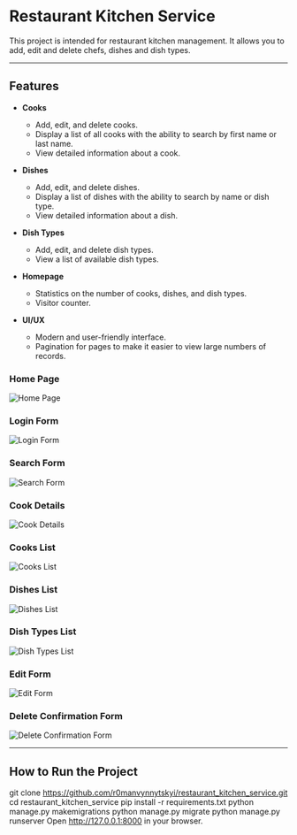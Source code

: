 # Restaurant Kitchen Service

This project is intended for restaurant kitchen management. It allows you to add, edit and delete chefs, dishes and dish types.

---
## Features

- **Cooks**
  - Add, edit, and delete cooks.
  - Display a list of all cooks with the ability to search by first name or last name.
  - View detailed information about a cook.

- **Dishes**
  - Add, edit, and delete dishes.
  - Display a list of dishes with the ability to search by name or dish type.
  - View detailed information about a dish.

- **Dish Types**
  - Add, edit, and delete dish types.
  - View a list of available dish types.

- **Homepage**
  - Statistics on the number of cooks, dishes, and dish types.
  - Visitor counter.

- **UI/UX**
  - Modern and user-friendly interface.
  - Pagination for pages to make it easier to view large numbers of records.


### Home Page
![Home Page](restaurant_kitchen_service/static/img/readme-img/home-page.png)

### Login Form
![Login Form](restaurant_kitchen_service/static/img/readme-img/login.png)

### Search Form
![Search Form](restaurant_kitchen_service/static/img/readme-img/search-form.png)

### Cook Details
![Cook Details](restaurant_kitchen_service/static/img/readme-img/cook-detail.png)

### Cooks List
![Cooks List](restaurant_kitchen_service/static/img/readme-img/cook-list.png)

### Dishes List
![Dishes List](restaurant_kitchen_service/static/img/readme-img/dish-list.png)

### Dish Types List
![Dish Types List](restaurant_kitchen_service/static/img/readme-img/dish-types-list.png)

### Edit Form
![Edit Form](restaurant_kitchen_service/static/img/readme-img/edit-form.png)

### Delete Confirmation Form
![Delete Confirmation Form](restaurant_kitchen_service/static/img/readme-img/delete_form.png)

---

## How to Run the Project

git clone https://github.com/r0manvynnytskyi/restaurant_kitchen_service.git
cd restaurant_kitchen_service
pip install -r requirements.txt
python manage.py makemigrations
python manage.py migrate
python manage.py runserver
Open http://127.0.0.1:8000 in your browser.

